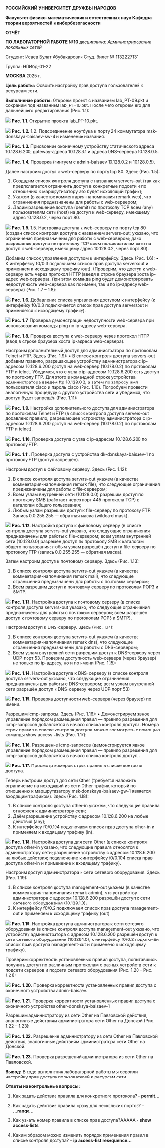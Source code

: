 ﻿**РОССИЙСКИЙ УНИВЕРСИТЕТ ДРУЖБЫ НАРОДОВ** 

**Факультет физико-математических и естественных наук Кафедра теории вероятностей и кибербезопасности** 

**ОТЧЁТ** 

**ПО ЛАБОРАТОРНОЙ РАБОТЕ №10** 
*дисциплина: Администрирование локальных сетей* 

Студент: Исаев Булат Абубакарович Студ. билет № 1132227131 

Группа: НПИбд-01-22

**МОСКВА** 2025 г.

**Цель работы:** 
Освоить настройку прав доступа пользователей к ресурсам сети.


**Выполнение работы:** 
Откроем проект с названием lab_PT-09.pkt и сохраним под названием lab_PT-10.pkt. После чего откроем его для дальнейшего редактирования (Рис. 1.1):


![](Images/1.png)
**Рис. 1.1.** Открытие проекта lab_PT-10.pkt.


![](Images/2.png)
**Рис. 1.2.** 1.2. Подсоединение ноутбука к порту 24 коммутатора msk-donskaya-baisaev-sw-4 и изменение названия.


![](Images/3.png)
**Рис. 1.3.** Присвоение оконечному устройству статического адреса 10.128.6.200, gateway-адреса 10.128.6.1 и адреса DNS-сервера 10.128.0.5.


![](Images/4.png)
**Рис. 1.4.** Проверка (пингуем с admin-baisaev 10.128.0.2 и 10.128.0.5).


Далее настроим доступ к web-серверу по порту tcp 80. Здесь (Рис. 1.5):
1.	Создадим список контроля доступа с названием servers-out (так как предполагается ограничить доступ в конкретные подсети и по отношению к маршрутизатору это будет исходящий трафик); 
2.	Укажем (в качестве комментария-напоминания remark web), что ограничения предназначены для работы с web-сервером; 
3.	Дадим разрешение доступа (permit) по протоколу TCP всем (any) пользователям сети (host) на доступ к web-серверу, имеющему адрес 10.128.0.2, через порт 80.


![](Images/5.png)
**Рис. 1.5.** 1.5. Настройка доступа к web-серверу по порту tcp 80 (создан список контроля доступа с названием servers-out; указано, что ограничения предназначены для работы с web-сервером; дано разрешение доступа по протоколу TCP всем пользователям сети на доступ к web-серверу, имеющему адрес 10.128.0.2, через порт 80).


Добавим список управления доступом к интерфейсу. Здесь (Рис. 1.6): 
•	К интерфейсу f0/0.3 подключаем список прав доступа serversout и применяем к исходящему трафику (out). (Проверим, что доступ к web-серверу есть через протокол HTTP (введя в строке браузера хоста ip-адрес web-сервера). При этом команда ping будет демонстрировать недоступность web-сервера как по имени, так и по ip-адресу web-сервера) (Рис. 1.7 – 1.8):


![](Images/6.png)
**Рис. 1.6.** Добавление списка управления доступом к интерфейсу (к интерфейсу f0/0.3 подключается список прав доступа serversout и применяется к исходящему трафику). 


![](Images/7.png)
**Рис. 1.7.** Проверка демонстрации недоступности web-сервера при использовании команды ping по ip-адресу web-сервера.


![](Images/8.png)
**Рис. 1.8.** Проверка доступа к web-серверу через протокол HTTP (ввод в строке браузера хоста ip-адреса web-сервера).


Настроим дополнительный доступ для администратора по протоколам Telnet и FTP. Здесь (Рис. 1.9): 
•	В список контроля доступа servers-out добавим правило, разрешающее устройству администратора с ip-адресом 10.128.6.200 доступ на web-сервер (10.128.0.2) по протоколам FTP и telnet. Убедимся, что с узла с ip-адресом 10.128.6.200 есть доступ по протоколу FTP. Для этого в командной строке устройства администратора введём ftp 10.128.0.2, а затем по запросу имя пользователя cisco и пароль cisco (Рис. 1.10). Попробуем провести аналогичную процедуру с другого устройства сети и убедимся, что доступ будет запрещён (Рис. 1.11):


![](Images/9.png)
**Рис. 1.9.** Настройка дополнительного доступа для администратора по протоколам Telnet и FTP (в список контроля доступа servers-out добавлено правило, разрешающее устройству администратора с ip-адресом 10.128.6.200 доступ на web-сервер (10.128.0.2) по протоколам FTP и telnet). 


![](Images/10.png)
**Рис. 1.10.** Проверка доступа с узла с ip-адресом 10.128.6.200 по протоколу FTP.


![](Images/11.png)
**Рис. 1.11.** Проверка доступа с устройства dk-donskaya-baisaev-1 по протоколу FTP (доступ запрещён).


Настроим доступ к файловому серверу. Здесь (Рис. 1.12): 
1.	В списке контроля доступа servers-out укажем (в качестве комментария-напоминания remark file), что следующие ограничения предназначены для работы с file-сервером; 
2.	Всем узлам внутренней сети (10.128.0.0) разрешим доступ по протоколу SMB (работает через порт 445 протокола TCP) к каталогам общего пользования; 
3.	Любым узлам разрешим доступ к file-серверу по протоколу FTP. Запись 0.0.255.255 — обратная маска (wildcard mask). 


![](Images/12.png)
**Рис. 1.12.** Настройка доступа к файловому серверу (в списке контроля доступа servers-out указано, что следующие ограничения предназначены для работы с file-сервером; всем узлам внутренней сети (10.128.0.0) разрешён доступ по протоколу SMB к каталогам общего пользования; любым узлам разрешён доступ к file-серверу по протоколу FTP (запись 0.0.255.255 — обратная маска).


Затем настроим доступ к почтовому серверу. Здесь (Рис. 1.13): 
1.	В списке контроля доступа servers-out укажем (в качестве комментария-напоминания remark mail), что следующие ограничения предназначены для работы с почтовым сервером; 
2.	Всем разрешим доступ к почтовому серверу по протоколам POP3 и SMTP. 


![](Images/13.png)
**Рис. 1.13.** Настройка доступа к почтовому серверу (в списке контроля доступа servers-out указано, что следующие ограничения предназначены для работы с почтовым сервером; всем разрешён доступ к почтовому серверу по протоколам POP3 и SMTP).


Настроим доступ к DNS-серверу. Здесь (Рис. 1.14): 
1.	В списке контроля доступа servers-out укажем (в качестве комментария-напоминания remark dns), что следующие ограничения предназначены для работы с DNS-сервером; 
2.	Всем узлам внутренней сети разрешим доступ к DNS-серверу через UDP-порт 53. 
Проверим доступность web-сервера (через браузер) не только по ip-адресу, но и по имени (Рис. 1.15):


![](Images/14.png)
**Рис. 1.14.** Настройка доступа к DNS-серверу (в списке контроля доступа servers-out указано, что следующие ограничения предназначены для работы с DNS-сервером; всем узлам внутренней сети разрешён доступ к DNS-серверу через UDP-порт 53)


![](Images/15.png)
**Рис. 1.15.** Проверка доступности web-сервера (через браузер) по имени.


Разрешим icmp-запросы. Здесь (Рис. 1.16): 
•	Демонстрируем явное управление порядком размещения правил — правило разрешения для icmp-запросов добавляется в начало списка контроля доступа. 
Номера строк правил в списке контроля доступа можно посмотреть с помощью команды show access −lists (Рис. 1.17):


![](Images/16.png)
**Рис. 1.16.** Разрешение icmp-запросов (демонстрируется явное управление порядком размещения правил — правило разрешения для icmp-запросов добавляется в начало списка контроля доступ).


![](Images/17.png)
**Рис. 1.17.** Просмотр номеров строк правил в списке контроля доступа.


Теперь настроим доступ для сети Other (требуется наложить ограничение на исходящий из сети Other трафик, который по отношению к маршрутизатору msk-donskaya-baisaev-gw-1 является входящим трафиком). Здесь (Рис. 1.18): 
1.	В списке контроля доступа other-in укажем, что следующие правила относятся к администратору сети; 
2.	Даём разрешение устройству с адресом 10.128.6.200 на любые действия (any); 
3.	К интерфейсу f0/0.104 подключаем список прав доступа other-in и применяем к входящему трафику (in). 


![](Images/18.png)
**Рис. 1.18.** Настройка доступа для сети Other (в списке контроля доступа other-in указано, что следующие правила относятся к администратору сети; разрешение устройству с адресом 10.128.6.200 на любые действия; подключение к интерфейсу f0/0.104 списка прав доступа other-in и применение к входящему трафику).


Настроим доступ администратора к сети сетевого оборудования. Здесь (Рис. 1.19): 
1.	В списке контроля доступа management-out укажем (в качестве комментария-напоминания remark admin), что устройству администратора с адресом 10.128.6.200 разрешён доступ к сети сетевого оборудования (10.128.1.0); 
2.	К интерфейсу f0/0.2 подключаем список прав доступа management-out и применяем к исходящему трафику (out).


![](Images/19.png)
**Рис. 1.19.** Настройка доступа администратора к сети сетевого оборудования (в списке контроля доступа management-out указано, что устройству администратора с адресом 10.128.6.200 разрешён доступ к сети сетевого оборудования (10.128.1.0); к интерфейсу f0/0.2 подключён список прав доступа management-out и применено к исходящему трафику).


Проверим корректность установленных правил доступа, попытавшись получить доступ по различным протоколам с разных устройств сети к подсети серверов и подсети сетевого оборудования (Рис. 1.20 – Рис. 1.21):


![](Images/20.png)
**Рис. 1.20.** Проверка корректности установленных правил доступа с оконечного устройства admin-baisaev.


![](Images/21.png)
**Рис. 1.21.** Проверка корректности установленных правил доступа с оконечного устройства other-donskaya-baisaev-1.

Разрешим администратору из сети Other на Павловской действия, аналогичные действиям администратора сети Other на Донской (Рис. 1.22 – 1.23): 


![](Images/22.png)
**Рис. 1.22.** Разрешение администратору из сети Other на Павловской действия, аналогичные действиям администратора сети Other на Донской.


![](Images/23.png)
**Рис. 1.23.** Проверка разрешений администратора из сети Other на Павловской.


**Вывод:** 
В ходе выполнения лабораторной работы мы освоили настройку прав доступа пользователей к ресурсам сети.


**Ответы на контрольные вопросы:** 

1.	Как задать действие правила для конкретного протокола?  - **permit...**

2.	Как задать действие правила сразу для нескольких портов?  - **...range...**

3.	Как узнать номер правила в списке прав доступа?AAAAA - **show access-lists**

4.	Каким образом можно изменить порядок применения правил в списке контроля доступа?  - **ip access-list resequence…**

